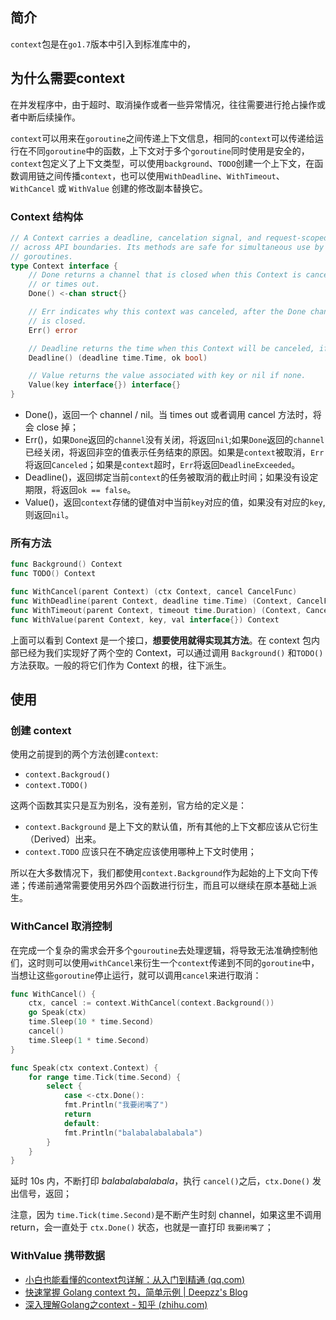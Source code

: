 ## 简介

`context`包是在`go1.7`版本中引入到标准库中的，

## 为什么需要context

在并发程序中，由于超时、取消操作或者一些异常情况，往往需要进行抢占操作或者中断后续操作。

`context`可以用来在`goroutine`之间传递上下文信息，相同的`context`可以传递给运行在不同`goroutine`中的函数，上下文对于多个`goroutine`同时使用是安全的，`context`包定义了上下文类型，可以使用`background`、`TODO`创建一个上下文，在函数调用链之间传播`context`，也可以使用`WithDeadline`、`WithTimeout`、`WithCancel` 或 `WithValue` 创建的修改副本替换它。

### Context 结构体

```go
// A Context carries a deadline, cancelation signal, and request-scoped values
// across API boundaries. Its methods are safe for simultaneous use by multiple
// goroutines.
type Context interface {
    // Done returns a channel that is closed when this Context is canceled
    // or times out.
    Done() <-chan struct{}

    // Err indicates why this context was canceled, after the Done channel
    // is closed.
    Err() error

    // Deadline returns the time when this Context will be canceled, if any.
    Deadline() (deadline time.Time, ok bool)

    // Value returns the value associated with key or nil if none.
    Value(key interface{}) interface{}
}
```
+ Done()，返回一个 channel / nil。当 times out 或者调用 cancel 方法时，将会 close 掉；
+ Err()，如果`Done`返回的`channel`没有关闭，将返回`nil`;如果`Done`返回的`channel`已经关闭，将返回非空的值表示任务结束的原因。如果是`context`被取消，`Err`将返回`Canceled`；如果是`context`超时，`Err`将返回`DeadlineExceeded`。
+ Deadline()，返回绑定当前`context`的任务被取消的截止时间；如果没有设定期限，将返回`ok == false`。
+ Value()，返回`context`存储的键值对中当前`key`对应的值，如果没有对应的`key`,则返回`nil`。

### 所有方法

```go
func Background() Context
func TODO() Context

func WithCancel(parent Context) (ctx Context, cancel CancelFunc)
func WithDeadline(parent Context, deadline time.Time) (Context, CancelFunc)
func WithTimeout(parent Context, timeout time.Duration) (Context, CancelFunc)
func WithValue(parent Context, key, val interface{}) Context
```

上面可以看到 Context 是一个接口，**想要使用就得实现其方法**。在 context 包内部已经为我们实现好了两个空的 Context，可以通过调用 `Background()` 和`TODO()` 方法获取。一般的将它们作为 Context 的根，往下派生。

## 使用

### 创建 context

使用之前提到的两个方法创建`context`:

- `context.Backgroud()`
- `context.TODO()`

这两个函数其实只是互为别名，没有差别，官方给的定义是：

- `context.Background` 是上下文的默认值，所有其他的上下文都应该从它衍生（Derived）出来。
- `context.TODO` 应该只在不确定应该使用哪种上下文时使用；

所以在大多数情况下，我们都使用`context.Background`作为起始的上下文向下传递；传递前通常需要使用另外四个函数进行衍生，而且可以继续在原本基础上派生。

### WithCancel  取消控制

在完成一个复杂的需求会开多个`gouroutine`去处理逻辑，将导致无法准确控制他们，这时则可以使用`withCancel`来衍生一个`context`传递到不同的`goroutine`中，当想让这些`goroutine`停止运行，就可以调用`cancel`来进行取消：

```go
func WithCancel() {
    ctx, cancel := context.WithCancel(context.Background())
    go Speak(ctx)
    time.Sleep(10 * time.Second)
    cancel()
    time.Sleep(1 * time.Second)
}

func Speak(ctx context.Context) {
    for range time.Tick(time.Second) {
        select {
            case <-ctx.Done():
            fmt.Println("我要闭嘴了")
            return
            default:
            fmt.Println("balabalabalabala")
        }
    }
}
```

延时 10s 内，不断打印 *balabalabalabala*，执行 `cancel()`之后，`ctx.Done()` 发出信号，返回；

注意，因为 `time.Tick(time.Second)`是不断产生时刻 channel，如果这里不调用 return，会一直处于 `ctx.Done()` 状态，也就是一直打印 `我要闭嘴了`；

### WithValue 携带数据 







+ [小白也能看懂的context包详解：从入门到精通 (qq.com)](https://mp.weixin.qq.com/s/_5gBIwvtXKJME7AV2W2bqQ)
+ [快速掌握 Golang context 包，简单示例 | Deepzz's Blog](https://deepzz.com/post/golang-context-package-notes.html)
+ [深入理解Golang之context - 知乎 (zhihu.com)](https://zhuanlan.zhihu.com/p/110085652)